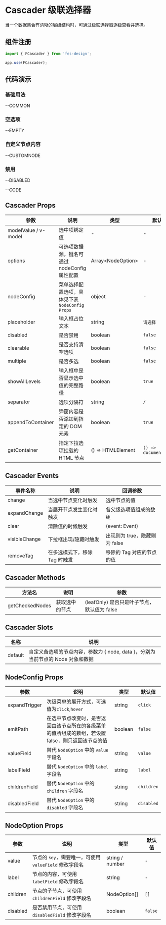 # Cascader 级联选择器

当一个数据集合有清晰的层级结构时，可通过级联选择器逐级查看并选择。

## 组件注册

```js
import { FCascader } from 'fes-design';

app.use(FCascader);
```

## 代码演示

### 基础用法

--COMMON

### 空选项

--EMPTY

### 自定义节点内容

--CUSTOMNODE

### 禁用

--DISABLED

--CODE

## Cascader Props

| 参数                 | 说明                                            | 类型                | 默认值                |
| -------------------- | ----------------------------------------------- | ------------------- | --------------------- |
| modelValue / v-model | 选中项绑定值                                    | -                   | -                     |
| options              | 可选项数据源，键名可通过 nodeConfig 属性配置    | Array\<NodeOption\> | -                     |
| nodeConfig           | 菜单选择配置选项，具体见下表 `NodeConfig Props` | object              | -                     |
| placeholder          | 输入框占位文本                                  | string              | `请选择`              |
| disabled             | 是否禁用                                        | boolean             | `false`               |
| clearable            | 是否支持清空选项                                | boolean             | `false`               |
| multiple             | 是否多选                                        | boolean             | `false`               |
| showAllLevels        | 输入框中是否显示选中值的完整路径                | boolean             | `true`                |
| separator            | 选项分隔符                                      | string              | `/`                   |
| appendToContainer    | 弹窗内容是否添加到指定的 DOM 元素               | boolean             | `true`                |
| getContainer         | 指定下拉选项挂载的 HTML 节点                    | () => HTMLElement   | `() => document.body` |

## Cascader Events

| 事件名称      | 说明                          | 回调参数                      |
| ------------- | ----------------------------- | ----------------------------- |
| change        | 当选中节点变化时触发          | 选中节点的值                  |
| expandChange  | 当展开节点发生变化时触发      | 各父级选项值组成的数组        |
| clear         | 清除值的时候触发              | (event: Event)                |
| visibleChange | 下拉框出现/隐藏时触发         | 出现则为 true，隐藏则为 false |
| removeTag     | 在多选模式下，移除 Tag 时触发 | 移除的 Tag 对应的节点的值     |

## Cascader Methods

| 方法名          | 说明           | 参数                                        |
| --------------- | -------------- | ------------------------------------------- |
| getCheckedNodes | 获取选中的节点 | (leafOnly) 是否只是叶子节点，默认值为 false |

## Cascader Slots

| 名称    | 说明                                                                            |
| ------- | ------------------------------------------------------------------------------- |
| default | 自定义备选项的节点内容，参数为 { node, data }，分别为当前节点的 Node 对象和数据 |

## NodeConfig Props

| 参数          | 说明                                                                                               | 类型    | 默认值     |
| ------------- | -------------------------------------------------------------------------------------------------- | ------- | ---------- |
| expandTrigger | 次级菜单的展开方式，可选值为`click`,`hover`                                                        | string  | `click`    |
| emitPath      | 在选中节点改变时，是否返回由该节点所在的各级菜单的值所组成的数组，若设置 false，则只返回该节点的值 | boolean | `false`    |
| valueField    | 替代 `NodeOption` 中的 `value` 字段名                                                              | string  | `value`    |
| labelField    | 替代 `NodeOption` 中的 `label` 字段名                                                              | string  | `label`    |
| childrenField | 替代 `NodeOption` 中的 `children` 字段名                                                           | string  | `children` |
| disabledField | 替代 `NodeOption` 中的 `disabled` 字段名                                                           | string  | `disabled` |

## NodeOption Props

| 参数     | 说明                                                   | 类型            | 默认值  |
| -------- | ------------------------------------------------------ | --------------- | ------- |
| value    | 节点的 `key`，需要唯一，可使用 `valueField` 修改字段名 | string / number | -       |
| label    | 节点的内容，可使用 `labelField` 修改字段名             | string          | -       |
| children | 节点的子节点，可使用 `childrenField` 修改字段名        | NodeOption[]    | `[]`    |
| disabled | 是否禁用节点，可使用 `disabledField` 修改字段名        | boolean         | `false` |
